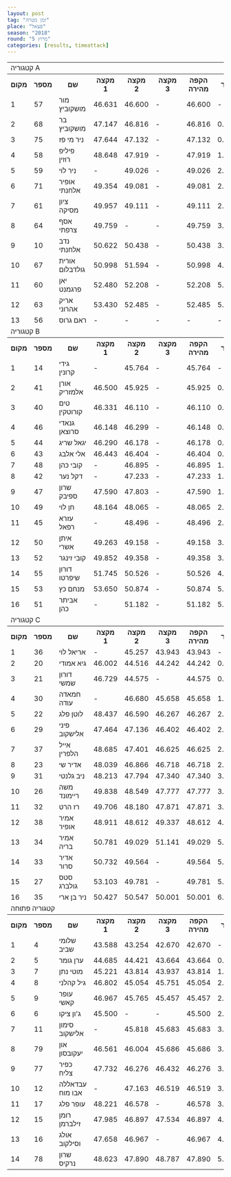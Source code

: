 ```yaml
---
layout: post
tag: "זמן מטרה"
place: "פצאל"
season: "2018"
round: "מרוץ 5"
categories: [results, timeattack]
---
```

<table class="line_color">
    <tr>
        <td colspan="99" class="title_font">קטגוריה A</td>
    </tr>
    <tr class="rnkh_bkcolor">
        <th class="rnkh_font">מקום</th>
        <th class="rnkh_font">מספר</th>
        <th class="rnkh_font">שם</th>
        <th class="rnkh_font">מקצה 1</th>
        <th class="rnkh_font">מקצה 2</th>
        <th class="rnkh_font">מקצה 3</th>
        <th class="rnkh_font">הקפה מהירה</th>
        <th class="rnkh_font">פער</th>
    </tr>
    <tr class="rnk_bkcolor">
        <td class="rnk_font">1</td>
        <td class="rnk_font">57</td>
        <td class="rnk_font">מור מושקוביץ</td>
        <td class="rnk_font">46.631</td>
        <td class="rnk_font">46.600</td>
        <td class="rnk_font">-</td>
        <td class="rnk_font">46.600</td>
        <td class="rnk_font">-</td>
    </tr>
    <tr class="rnk_bkcolor">
        <td class="rnk_font">2</td>
        <td class="rnk_font">68</td>
        <td class="rnk_font">בר מושקוביץ</td>
        <td class="rnk_font">47.147</td>
        <td class="rnk_font">46.816</td>
        <td class="rnk_font">-</td>
        <td class="rnk_font">46.816</td>
        <td class="rnk_font">0.216</td>
    </tr>
    <tr class="rnk_bkcolor">
        <td class="rnk_font">3</td>
        <td class="rnk_font">75</td>
        <td class="rnk_font">ניר מי פז</td>
        <td class="rnk_font">47.644</td>
        <td class="rnk_font">47.132</td>
        <td class="rnk_font">-</td>
        <td class="rnk_font">47.132</td>
        <td class="rnk_font">0.532</td>
    </tr>
    <tr class="rnk_bkcolor">
        <td class="rnk_font">4</td>
        <td class="rnk_font">58</td>
        <td class="rnk_font">פיליפ רוזין</td>
        <td class="rnk_font">48.648</td>
        <td class="rnk_font">47.919</td>
        <td class="rnk_font">-</td>
        <td class="rnk_font">47.919</td>
        <td class="rnk_font">1.319</td>
    </tr>
    <tr class="rnk_bkcolor">
        <td class="rnk_font">5</td>
        <td class="rnk_font">59</td>
        <td class="rnk_font">ניר לוי</td>
        <td class="rnk_font">-</td>
        <td class="rnk_font">49.026</td>
        <td class="rnk_font">-</td>
        <td class="rnk_font">49.026</td>
        <td class="rnk_font">2.426</td>
    </tr>
    <tr class="rnk_bkcolor">
        <td class="rnk_font">6</td>
        <td class="rnk_font">71</td>
        <td class="rnk_font">אופיר אלחנתי</td>
        <td class="rnk_font">49.354</td>
        <td class="rnk_font">49.081</td>
        <td class="rnk_font">-</td>
        <td class="rnk_font">49.081</td>
        <td class="rnk_font">2.481</td>
    </tr>
    <tr class="rnk_bkcolor">
        <td class="rnk_font">7</td>
        <td class="rnk_font">61</td>
        <td class="rnk_font">ציון מסיקה</td>
        <td class="rnk_font">49.957</td>
        <td class="rnk_font">49.111</td>
        <td class="rnk_font">-</td>
        <td class="rnk_font">49.111</td>
        <td class="rnk_font">2.511</td>
    </tr>
    <tr class="rnk_bkcolor">
        <td class="rnk_font">8</td>
        <td class="rnk_font">64</td>
        <td class="rnk_font">אסף צרפתי</td>
        <td class="rnk_font">49.759</td>
        <td class="rnk_font">-</td>
        <td class="rnk_font">-</td>
        <td class="rnk_font">49.759</td>
        <td class="rnk_font">3.159</td>
    </tr>
    <tr class="rnk_bkcolor">
        <td class="rnk_font">9</td>
        <td class="rnk_font">10</td>
        <td class="rnk_font">נדב אלחנתי</td>
        <td class="rnk_font">50.622</td>
        <td class="rnk_font">50.438</td>
        <td class="rnk_font">-</td>
        <td class="rnk_font">50.438</td>
        <td class="rnk_font">3.838</td>
    </tr>
    <tr class="rnk_bkcolor">
        <td class="rnk_font">10</td>
        <td class="rnk_font">67</td>
        <td class="rnk_font">אורית גולדבלום</td>
        <td class="rnk_font">50.998</td>
        <td class="rnk_font">51.594</td>
        <td class="rnk_font">-</td>
        <td class="rnk_font">50.998</td>
        <td class="rnk_font">4.398</td>
    </tr>
    <tr class="rnk_bkcolor">
        <td class="rnk_font">11</td>
        <td class="rnk_font">60</td>
        <td class="rnk_font">יאן פרגמנט</td>
        <td class="rnk_font">52.480</td>
        <td class="rnk_font">52.208</td>
        <td class="rnk_font">-</td>
        <td class="rnk_font">52.208</td>
        <td class="rnk_font">5.608</td>
    </tr>
    <tr class="rnk_bkcolor">
        <td class="rnk_font">12</td>
        <td class="rnk_font">63</td>
        <td class="rnk_font">אריק אהרוני</td>
        <td class="rnk_font">53.430</td>
        <td class="rnk_font">52.485</td>
        <td class="rnk_font">-</td>
        <td class="rnk_font">52.485</td>
        <td class="rnk_font">5.885</td>
    </tr>
    <tr class="rnk_bkcolor">
        <td class="rnk_font">13</td>
        <td class="rnk_font">56</td>
        <td class="rnk_font">ראם גרוס</td>
        <td class="rnk_font">-</td>
        <td class="rnk_font">-</td>
        <td class="rnk_font">-</td>
        <td class="rnk_font">-</td>
        <td class="rnk_font">-</td>
    </tr>
    <tr>
        <td colspan="99" class="title_font">קטגוריה B</td>
    </tr>
    <tr class="rnkh_bkcolor">
        <th class="rnkh_font">מקום</th>
        <th class="rnkh_font">מספר</th>
        <th class="rnkh_font">שם</th>
        <th class="rnkh_font">מקצה 1</th>
        <th class="rnkh_font">מקצה 2</th>
        <th class="rnkh_font">מקצה 3</th>
        <th class="rnkh_font">הקפה מהירה</th>
        <th class="rnkh_font">פער</th>
    </tr>
    <tr class="rnk_bkcolor">
        <td class="rnk_font">1</td>
        <td class="rnk_font">14</td>
        <td class="rnk_font">גידי קרונין</td>
        <td class="rnk_font">-</td>
        <td class="rnk_font">45.764</td>
        <td class="rnk_font">-</td>
        <td class="rnk_font">45.764</td>
        <td class="rnk_font">-</td>
    </tr>
    <tr class="rnk_bkcolor">
        <td class="rnk_font">2</td>
        <td class="rnk_font">41</td>
        <td class="rnk_font">אורן אלמזריק</td>
        <td class="rnk_font">46.500</td>
        <td class="rnk_font">45.925</td>
        <td class="rnk_font">-</td>
        <td class="rnk_font">45.925</td>
        <td class="rnk_font">0.161</td>
    </tr>
    <tr class="rnk_bkcolor">
        <td class="rnk_font">3</td>
        <td class="rnk_font">40</td>
        <td class="rnk_font">טים קורוטקין</td>
        <td class="rnk_font">46.331</td>
        <td class="rnk_font">46.110</td>
        <td class="rnk_font">-</td>
        <td class="rnk_font">46.110</td>
        <td class="rnk_font">0.346</td>
    </tr>
    <tr class="rnk_bkcolor">
        <td class="rnk_font">4</td>
        <td class="rnk_font">46</td>
        <td class="rnk_font">גנאדי סרוצאן</td>
        <td class="rnk_font">46.148</td>
        <td class="rnk_font">46.299</td>
        <td class="rnk_font">-</td>
        <td class="rnk_font">46.148</td>
        <td class="rnk_font">0.384</td>
    </tr>
    <tr class="rnk_bkcolor">
        <td class="rnk_font">5</td>
        <td class="rnk_font">44</td>
        <td class="rnk_font">יגאל שריג</td>
        <td class="rnk_font">46.290</td>
        <td class="rnk_font">46.178</td>
        <td class="rnk_font">-</td>
        <td class="rnk_font">46.178</td>
        <td class="rnk_font">0.414</td>
    </tr>
    <tr class="rnk_bkcolor">
        <td class="rnk_font">6</td>
        <td class="rnk_font">43</td>
        <td class="rnk_font">אלי אלבג</td>
        <td class="rnk_font">46.443</td>
        <td class="rnk_font">46.404</td>
        <td class="rnk_font">-</td>
        <td class="rnk_font">46.404</td>
        <td class="rnk_font">0.640</td>
    </tr>
    <tr class="rnk_bkcolor">
        <td class="rnk_font">7</td>
        <td class="rnk_font">48</td>
        <td class="rnk_font">קובי כהן</td>
        <td class="rnk_font">-</td>
        <td class="rnk_font">46.895</td>
        <td class="rnk_font">-</td>
        <td class="rnk_font">46.895</td>
        <td class="rnk_font">1.131</td>
    </tr>
    <tr class="rnk_bkcolor">
        <td class="rnk_font">8</td>
        <td class="rnk_font">42</td>
        <td class="rnk_font">דקל נער</td>
        <td class="rnk_font">-</td>
        <td class="rnk_font">47.233</td>
        <td class="rnk_font">-</td>
        <td class="rnk_font">47.233</td>
        <td class="rnk_font">1.469</td>
    </tr>
    <tr class="rnk_bkcolor">
        <td class="rnk_font">9</td>
        <td class="rnk_font">47</td>
        <td class="rnk_font">שרון ספיבק</td>
        <td class="rnk_font">47.590</td>
        <td class="rnk_font">47.803</td>
        <td class="rnk_font">-</td>
        <td class="rnk_font">47.590</td>
        <td class="rnk_font">1.826</td>
    </tr>
    <tr class="rnk_bkcolor">
        <td class="rnk_font">10</td>
        <td class="rnk_font">49</td>
        <td class="rnk_font">חן לוי</td>
        <td class="rnk_font">48.164</td>
        <td class="rnk_font">48.065</td>
        <td class="rnk_font">-</td>
        <td class="rnk_font">48.065</td>
        <td class="rnk_font">2.301</td>
    </tr>
    <tr class="rnk_bkcolor">
        <td class="rnk_font">11</td>
        <td class="rnk_font">45</td>
        <td class="rnk_font">עזרא רפאל</td>
        <td class="rnk_font">-</td>
        <td class="rnk_font">48.496</td>
        <td class="rnk_font">-</td>
        <td class="rnk_font">48.496</td>
        <td class="rnk_font">2.732</td>
    </tr>
    <tr class="rnk_bkcolor">
        <td class="rnk_font">12</td>
        <td class="rnk_font">50</td>
        <td class="rnk_font">איתן אשרי</td>
        <td class="rnk_font">49.263</td>
        <td class="rnk_font">49.158</td>
        <td class="rnk_font">-</td>
        <td class="rnk_font">49.158</td>
        <td class="rnk_font">3.394</td>
    </tr>
    <tr class="rnk_bkcolor">
        <td class="rnk_font">13</td>
        <td class="rnk_font">52</td>
        <td class="rnk_font">קובי זינגר</td>
        <td class="rnk_font">49.852</td>
        <td class="rnk_font">49.358</td>
        <td class="rnk_font">-</td>
        <td class="rnk_font">49.358</td>
        <td class="rnk_font">3.594</td>
    </tr>
    <tr class="rnk_bkcolor">
        <td class="rnk_font">14</td>
        <td class="rnk_font">55</td>
        <td class="rnk_font">דורון שיפרטו</td>
        <td class="rnk_font">51.745</td>
        <td class="rnk_font">50.526</td>
        <td class="rnk_font">-</td>
        <td class="rnk_font">50.526</td>
        <td class="rnk_font">4.762</td>
    </tr>
    <tr class="rnk_bkcolor">
        <td class="rnk_font">15</td>
        <td class="rnk_font">53</td>
        <td class="rnk_font">מנחם כץ</td>
        <td class="rnk_font">53.650</td>
        <td class="rnk_font">50.874</td>
        <td class="rnk_font">-</td>
        <td class="rnk_font">50.874</td>
        <td class="rnk_font">5.110</td>
    </tr>
    <tr class="rnk_bkcolor">
        <td class="rnk_font">16</td>
        <td class="rnk_font">51</td>
        <td class="rnk_font">אביתר כהן</td>
        <td class="rnk_font">-</td>
        <td class="rnk_font">51.182</td>
        <td class="rnk_font">-</td>
        <td class="rnk_font">51.182</td>
        <td class="rnk_font">5.418</td>
    </tr>
    <tr>
        <td colspan="99" class="title_font">קטגוריה C</td>
    </tr>
    <tr class="rnkh_bkcolor">
        <th class="rnkh_font">מקום</th>
        <th class="rnkh_font">מספר</th>
        <th class="rnkh_font">שם</th>
        <th class="rnkh_font">מקצה 1</th>
        <th class="rnkh_font">מקצה 2</th>
        <th class="rnkh_font">מקצה 3</th>
        <th class="rnkh_font">הקפה מהירה</th>
        <th class="rnkh_font">פער</th>
    </tr>
    <tr class="rnk_bkcolor">
        <td class="rnk_font">1</td>
        <td class="rnk_font">36</td>
        <td class="rnk_font">אריאל לוי</td>
        <td class="rnk_font">-</td>
        <td class="rnk_font">45.257</td>
        <td class="rnk_font">43.943</td>
        <td class="rnk_font">43.943</td>
        <td class="rnk_font">-</td>
    </tr>
    <tr class="rnk_bkcolor">
        <td class="rnk_font">2</td>
        <td class="rnk_font">20</td>
        <td class="rnk_font">גיא אמודי</td>
        <td class="rnk_font">46.002</td>
        <td class="rnk_font">44.516</td>
        <td class="rnk_font">44.242</td>
        <td class="rnk_font">44.242</td>
        <td class="rnk_font">0.299</td>
    </tr>
    <tr class="rnk_bkcolor">
        <td class="rnk_font">3</td>
        <td class="rnk_font">21</td>
        <td class="rnk_font">דורון שמשי</td>
        <td class="rnk_font">46.729</td>
        <td class="rnk_font">44.575</td>
        <td class="rnk_font">-</td>
        <td class="rnk_font">44.575</td>
        <td class="rnk_font">0.632</td>
    </tr>
    <tr class="rnk_bkcolor">
        <td class="rnk_font">4</td>
        <td class="rnk_font">30</td>
        <td class="rnk_font">חמאדה עודה</td>
        <td class="rnk_font">-</td>
        <td class="rnk_font">46.680</td>
        <td class="rnk_font">45.658</td>
        <td class="rnk_font">45.658</td>
        <td class="rnk_font">1.715</td>
    </tr>
    <tr class="rnk_bkcolor">
        <td class="rnk_font">5</td>
        <td class="rnk_font">22</td>
        <td class="rnk_font">לוטן פלג</td>
        <td class="rnk_font">48.437</td>
        <td class="rnk_font">46.590</td>
        <td class="rnk_font">46.267</td>
        <td class="rnk_font">46.267</td>
        <td class="rnk_font">2.324</td>
    </tr>
    <tr class="rnk_bkcolor">
        <td class="rnk_font">6</td>
        <td class="rnk_font">29</td>
        <td class="rnk_font">פיני אלישקוב</td>
        <td class="rnk_font">47.464</td>
        <td class="rnk_font">47.136</td>
        <td class="rnk_font">46.402</td>
        <td class="rnk_font">46.402</td>
        <td class="rnk_font">2.459</td>
    </tr>
    <tr class="rnk_bkcolor">
        <td class="rnk_font">7</td>
        <td class="rnk_font">37</td>
        <td class="rnk_font">אייל הלפרין</td>
        <td class="rnk_font">48.685</td>
        <td class="rnk_font">47.401</td>
        <td class="rnk_font">46.625</td>
        <td class="rnk_font">46.625</td>
        <td class="rnk_font">2.682</td>
    </tr>
    <tr class="rnk_bkcolor">
        <td class="rnk_font">8</td>
        <td class="rnk_font">23</td>
        <td class="rnk_font">אדיר שי</td>
        <td class="rnk_font">48.039</td>
        <td class="rnk_font">46.866</td>
        <td class="rnk_font">46.718</td>
        <td class="rnk_font">46.718</td>
        <td class="rnk_font">2.775</td>
    </tr>
    <tr class="rnk_bkcolor">
        <td class="rnk_font">9</td>
        <td class="rnk_font">31</td>
        <td class="rnk_font">ניב גלנטי</td>
        <td class="rnk_font">48.213</td>
        <td class="rnk_font">47.794</td>
        <td class="rnk_font">47.340</td>
        <td class="rnk_font">47.340</td>
        <td class="rnk_font">3.397</td>
    </tr>
    <tr class="rnk_bkcolor">
        <td class="rnk_font">10</td>
        <td class="rnk_font">26</td>
        <td class="rnk_font">משה ריימונד</td>
        <td class="rnk_font">49.838</td>
        <td class="rnk_font">48.549</td>
        <td class="rnk_font">47.777</td>
        <td class="rnk_font">47.777</td>
        <td class="rnk_font">3.834</td>
    </tr>
    <tr class="rnk_bkcolor">
        <td class="rnk_font">11</td>
        <td class="rnk_font">32</td>
        <td class="rnk_font">רז הרט</td>
        <td class="rnk_font">49.706</td>
        <td class="rnk_font">48.180</td>
        <td class="rnk_font">47.871</td>
        <td class="rnk_font">47.871</td>
        <td class="rnk_font">3.928</td>
    </tr>
    <tr class="rnk_bkcolor">
        <td class="rnk_font">12</td>
        <td class="rnk_font">38</td>
        <td class="rnk_font">אמיר אופיר</td>
        <td class="rnk_font">48.911</td>
        <td class="rnk_font">48.612</td>
        <td class="rnk_font">49.337</td>
        <td class="rnk_font">48.612</td>
        <td class="rnk_font">4.669</td>
    </tr>
    <tr class="rnk_bkcolor">
        <td class="rnk_font">13</td>
        <td class="rnk_font">34</td>
        <td class="rnk_font">אמיר בריה</td>
        <td class="rnk_font">50.781</td>
        <td class="rnk_font">49.029</td>
        <td class="rnk_font">51.141</td>
        <td class="rnk_font">49.029</td>
        <td class="rnk_font">5.086</td>
    </tr>
    <tr class="rnk_bkcolor">
        <td class="rnk_font">14</td>
        <td class="rnk_font">33</td>
        <td class="rnk_font">אדיר סרור</td>
        <td class="rnk_font">50.732</td>
        <td class="rnk_font">49.564</td>
        <td class="rnk_font">-</td>
        <td class="rnk_font">49.564</td>
        <td class="rnk_font">5.621</td>
    </tr>
    <tr class="rnk_bkcolor">
        <td class="rnk_font">15</td>
        <td class="rnk_font">27</td>
        <td class="rnk_font">סטס גולברג</td>
        <td class="rnk_font">53.103</td>
        <td class="rnk_font">49.781</td>
        <td class="rnk_font">-</td>
        <td class="rnk_font">49.781</td>
        <td class="rnk_font">5.838</td>
    </tr>
    <tr class="rnk_bkcolor">
        <td class="rnk_font">16</td>
        <td class="rnk_font">35</td>
        <td class="rnk_font">ניר בן ארי</td>
        <td class="rnk_font">50.427</td>
        <td class="rnk_font">50.547</td>
        <td class="rnk_font">50.001</td>
        <td class="rnk_font">50.001</td>
        <td class="rnk_font">6.058</td>
    </tr>
    <tr>
        <td colspan="99" class="title_font">קטגוריה פתוחה</td>
    </tr>
    <tr class="rnkh_bkcolor">
        <th class="rnkh_font">מקום</th>
        <th class="rnkh_font">מספר</th>
        <th class="rnkh_font">שם</th>
        <th class="rnkh_font">מקצה 1</th>
        <th class="rnkh_font">מקצה 2</th>
        <th class="rnkh_font">מקצה 3</th>
        <th class="rnkh_font">הקפה מהירה</th>
        <th class="rnkh_font">פער</th>
    </tr>
    <tr class="rnk_bkcolor">
        <td class="rnk_font">1</td>
        <td class="rnk_font">4</td>
        <td class="rnk_font">שלומי שביב</td>
        <td class="rnk_font">43.588</td>
        <td class="rnk_font">43.254</td>
        <td class="rnk_font">42.670</td>
        <td class="rnk_font">42.670</td>
        <td class="rnk_font">-</td>
    </tr>
    <tr class="rnk_bkcolor">
        <td class="rnk_font">2</td>
        <td class="rnk_font">5</td>
        <td class="rnk_font">ערן גומר</td>
        <td class="rnk_font">44.685</td>
        <td class="rnk_font">44.421</td>
        <td class="rnk_font">43.664</td>
        <td class="rnk_font">43.664</td>
        <td class="rnk_font">0.994</td>
    </tr>
    <tr class="rnk_bkcolor">
        <td class="rnk_font">3</td>
        <td class="rnk_font">7</td>
        <td class="rnk_font">מוטי נתן</td>
        <td class="rnk_font">45.221</td>
        <td class="rnk_font">43.814</td>
        <td class="rnk_font">43.937</td>
        <td class="rnk_font">43.814</td>
        <td class="rnk_font">1.144</td>
    </tr>
    <tr class="rnk_bkcolor">
        <td class="rnk_font">4</td>
        <td class="rnk_font">8</td>
        <td class="rnk_font">גיל קהלני</td>
        <td class="rnk_font">46.802</td>
        <td class="rnk_font">45.054</td>
        <td class="rnk_font">45.751</td>
        <td class="rnk_font">45.054</td>
        <td class="rnk_font">2.384</td>
    </tr>
    <tr class="rnk_bkcolor">
        <td class="rnk_font">5</td>
        <td class="rnk_font">9</td>
        <td class="rnk_font">עופר קאשי</td>
        <td class="rnk_font">46.967</td>
        <td class="rnk_font">45.765</td>
        <td class="rnk_font">45.457</td>
        <td class="rnk_font">45.457</td>
        <td class="rnk_font">2.787</td>
    </tr>
    <tr class="rnk_bkcolor">
        <td class="rnk_font">6</td>
        <td class="rnk_font">6</td>
        <td class="rnk_font">ג'ון ציקו</td>
        <td class="rnk_font">45.500</td>
        <td class="rnk_font">-</td>
        <td class="rnk_font">-</td>
        <td class="rnk_font">45.500</td>
        <td class="rnk_font">2.830</td>
    </tr>
    <tr class="rnk_bkcolor">
        <td class="rnk_font">7</td>
        <td class="rnk_font">11</td>
        <td class="rnk_font">סימון אלישקוב</td>
        <td class="rnk_font">-</td>
        <td class="rnk_font">45.818</td>
        <td class="rnk_font">45.683</td>
        <td class="rnk_font">45.683</td>
        <td class="rnk_font">3.013</td>
    </tr>
    <tr class="rnk_bkcolor">
        <td class="rnk_font">8</td>
        <td class="rnk_font">79</td>
        <td class="rnk_font">און יעקובסון</td>
        <td class="rnk_font">46.561</td>
        <td class="rnk_font">46.004</td>
        <td class="rnk_font">45.686</td>
        <td class="rnk_font">45.686</td>
        <td class="rnk_font">3.016</td>
    </tr>
    <tr class="rnk_bkcolor">
        <td class="rnk_font">9</td>
        <td class="rnk_font">77</td>
        <td class="rnk_font">כפיר צליח</td>
        <td class="rnk_font">47.732</td>
        <td class="rnk_font">46.276</td>
        <td class="rnk_font">46.432</td>
        <td class="rnk_font">46.276</td>
        <td class="rnk_font">3.606</td>
    </tr>
    <tr class="rnk_bkcolor">
        <td class="rnk_font">10</td>
        <td class="rnk_font">12</td>
        <td class="rnk_font">עבדאללה אבו מוח</td>
        <td class="rnk_font">-</td>
        <td class="rnk_font">47.163</td>
        <td class="rnk_font">46.519</td>
        <td class="rnk_font">46.519</td>
        <td class="rnk_font">3.849</td>
    </tr>
    <tr class="rnk_bkcolor">
        <td class="rnk_font">11</td>
        <td class="rnk_font">17</td>
        <td class="rnk_font">עופר פלג</td>
        <td class="rnk_font">48.221</td>
        <td class="rnk_font">46.578</td>
        <td class="rnk_font">-</td>
        <td class="rnk_font">46.578</td>
        <td class="rnk_font">3.908</td>
    </tr>
    <tr class="rnk_bkcolor">
        <td class="rnk_font">12</td>
        <td class="rnk_font">15</td>
        <td class="rnk_font">רומן זילברמן</td>
        <td class="rnk_font">47.985</td>
        <td class="rnk_font">46.897</td>
        <td class="rnk_font">47.534</td>
        <td class="rnk_font">46.897</td>
        <td class="rnk_font">4.227</td>
    </tr>
    <tr class="rnk_bkcolor">
        <td class="rnk_font">13</td>
        <td class="rnk_font">16</td>
        <td class="rnk_font">אולג וסילקוב</td>
        <td class="rnk_font">47.658</td>
        <td class="rnk_font">46.967</td>
        <td class="rnk_font">-</td>
        <td class="rnk_font">46.967</td>
        <td class="rnk_font">4.297</td>
    </tr>
    <tr class="rnk_bkcolor">
        <td class="rnk_font">14</td>
        <td class="rnk_font">78</td>
        <td class="rnk_font">שרון נרקיס</td>
        <td class="rnk_font">48.623</td>
        <td class="rnk_font">47.890</td>
        <td class="rnk_font">48.787</td>
        <td class="rnk_font">47.890</td>
        <td class="rnk_font">5.220</td>
    </tr>
</table>
